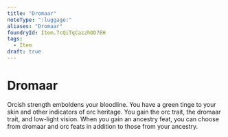 ```yaml
---
title: "Dromaar"
noteType: ":luggage:"
aliases: "Dromaar"
foundryId: Item.7cQiTqCazzhOD7EH
tags:
  - Item
draft: true
---
```


# Dromaar

Orcish strength emboldens your bloodline. You have a green tinge to your skin and other indicators of orc heritage. You gain the orc trait, the dromaar trait, and low-light vision. When you gain an ancestry feat, you can choose from dromaar and orc feats in addition to those from your ancestry.
